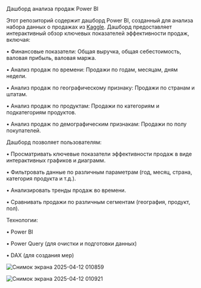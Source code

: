 Дашборд анализа продаж Power BI

Этот репозиторий содержит дашборд Power BI, созданный для анализа набора данных о продажах из [Kaggle](https://www.kaggle.com/datasets/abhishekrp1517/sales-data-for-economic-data-analysis). Дашборд предоставляет интерактивный обзор ключевых показателей эффективности продаж, включая:

• Финансовые показатели: Общая выручка, общая себестоимость, валовая прибыль, валовая маржа.

• Анализ продаж по времени: Продажи по годам, месяцам, дням недели.

• Анализ продаж по географическому признаку: Продажи по странам и штатам.

• Анализ продаж по продуктам: Продажи по категориям и подкатегориям продуктов.

• Анализ продаж по демографическим признакам: Продажи по полу покупателей.




Дашборд позволяет пользователям:

• Просматривать ключевые показатели эффективности продаж в виде интерактивных графиков и диаграмм.

• Фильтровать данные по различным параметрам (год, месяц, страна, категория продукта и т.д.).

• Анализировать тренды продаж во времени.

• Сравнивать продажи по различным сегментам (география, продукт, пол).

Технологии:

• Power BI 

• Power Query (для очистки и подготовки данных) 

• DAX (для создания мер)

![Снимок экрана 2025-04-12 010859](https://github.com/user-attachments/assets/eb0cb980-01fc-44aa-9cd8-794924f532da)

![Снимок экрана 2025-04-12 010921](https://github.com/user-attachments/assets/afd5ddb5-83da-4539-be01-c410a9aad687)

